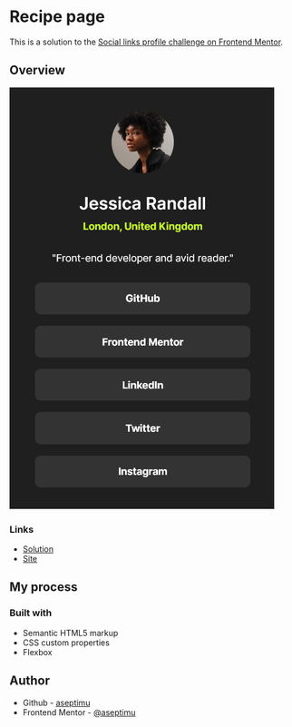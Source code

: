 # Recipe page

This is a solution to the [Social links profile challenge on Frontend Mentor](https://www.frontendmentor.io/challenges/social-links-profile-UG32l9m6dQ).

## Overview

  <img src='./assets/images/screenshot.png'>

### Links

- [Solution](https://github.com/aseptimu/Social-links-profile)
- [Site](https://aseptimu.github.io/Social-links-profile/)

## My process

### Built with

- Semantic HTML5 markup
- CSS custom properties
- Flexbox

## Author

- Github - [aseptimu](https://github.com/aseptimu)
- Frontend Mentor - [@aseptimu](https://www.frontendmentor.io/profile/aseptimu)
